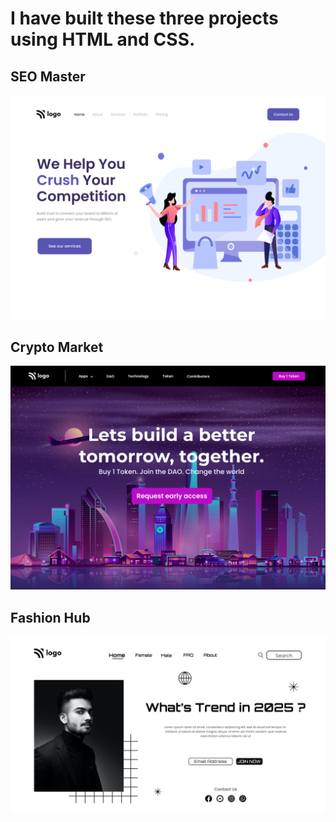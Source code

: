 # I have built these three projects using HTML and CSS. #

## SEO Master ##

![SEO Master](<Project 01/output.png>)

## Crypto Market ##
![Crypto Market](<Project 02/output.png>)

## Fashion Hub ##

![Fashion Hub](<Project 03/output.png>)